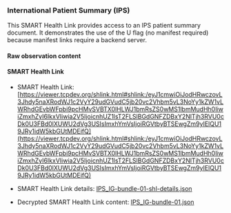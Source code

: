 
### International Patient Summary (IPS)
This SMART Health Link provides access to an IPS patient summary document. It demonstrates the use of the U flag (no manifest required) because manifest links require a backend server.

#### Raw observation content

#### SMART Health Link
- SMART Health Link: [https://viewer.tcpdev.org/shlink.html#shlink:/eyJ1cmwiOiJodHRwczovL3Jhdy5naXRodWJ1c2VyY29udGVudC5jb20vc2Vhbm5vL3NoYy1kZW1vLWRhdGEvbWFpbi9pcHMvSVBTX0lHLWJ1bmRsZS0wMS1lbmMudHh0IiwiZmxhZyI6IkxVIiwia2V5IjoicnhUZ1lsT2FLSlBGdGNFZDBxY2NlTjh3RVU0cDk0U3FBd0lXUWU2dVg3USIsImxhYmVsIjoiRGVtbyBTSEwgZm9yIElQU19JRy1idW5kbGUtMDEifQ](https://viewer.tcpdev.org/shlink.html#shlink:/eyJ1cmwiOiJodHRwczovL3Jhdy5naXRodWJ1c2VyY29udGVudC5jb20vc2Vhbm5vL3NoYy1kZW1vLWRhdGEvbWFpbi9pcHMvSVBTX0lHLWJ1bmRsZS0wMS1lbmMudHh0IiwiZmxhZyI6IkxVIiwia2V5IjoicnhUZ1lsT2FLSlBGdGNFZDBxY2NlTjh3RVU0cDk0U3FBd0lXUWU2dVg3USIsImxhYmVsIjoiRGVtbyBTSEwgZm9yIElQU19JRy1idW5kbGUtMDEifQ)

- SMART Health Link details: [IPS_IG-bundle-01-shl-details.json](IPS_IG-bundle-01-shl-details.json)

- Decrypted SMART Health Link content:  [IPS_IG-bundle-01.json](IPS_IG-bundle-01.json)

<p></p>
